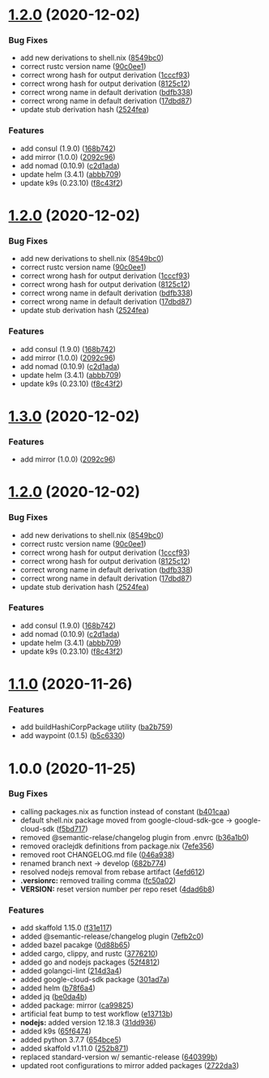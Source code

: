 # [1.2.0](https://github.com/toyboxco/toyboxpkgs/compare/v1.1.0...v1.2.0) (2020-12-02)


### Bug Fixes

* add new derivations to shell.nix ([8549bc0](https://github.com/toyboxco/toyboxpkgs/commit/8549bc0ad7bf946e7a4bb1c7ae29f55a9c4b6f32))
* correct rustc version name ([90c0ee1](https://github.com/toyboxco/toyboxpkgs/commit/90c0ee12c1d755063e65107c4f39f41a9c32da35))
* correct wrong hash for output derivation ([1cccf93](https://github.com/toyboxco/toyboxpkgs/commit/1cccf931bdb9f4b35111215d9c6b7fa462282952))
* correct wrong hash for output derivation ([8125c12](https://github.com/toyboxco/toyboxpkgs/commit/8125c122bf5497db38926a8e6963122817753c75))
* correct wrong name in default derivation ([bdfb338](https://github.com/toyboxco/toyboxpkgs/commit/bdfb3386451e23c83b552714b4357cc4c3f41b4a))
* correct wrong name in default derivation ([17dbd87](https://github.com/toyboxco/toyboxpkgs/commit/17dbd87577db55b612be2dc983ce074e45de9812))
* update stub derivation hash ([2524fea](https://github.com/toyboxco/toyboxpkgs/commit/2524feaee84302dc168e33ef47e13a0441a79a5a))


### Features

* add consul (1.9.0) ([168b742](https://github.com/toyboxco/toyboxpkgs/commit/168b7420624d7a1d002a9743dcb9c1da8d1c4f41))
* add mirror (1.0.0) ([2092c96](https://github.com/toyboxco/toyboxpkgs/commit/2092c96d2f8c66e374438c094a3e710ec78bcac3))
* add nomad (0.10.9) ([c2d1ada](https://github.com/toyboxco/toyboxpkgs/commit/c2d1adae18be1d216144eff79410d3d8b3e931e1))
* update helm (3.4.1) ([abbb709](https://github.com/toyboxco/toyboxpkgs/commit/abbb7092d4e71d97162be803352ab9e26297621b))
* update k9s (0.23.10) ([f8c43f2](https://github.com/toyboxco/toyboxpkgs/commit/f8c43f2bf0d04cb053ef2b8d993e0a8dd3610ce2))

# [1.2.0](https://github.com/toyboxco/toyboxpkgs/compare/v1.1.0...v1.2.0) (2020-12-02)


### Bug Fixes

* add new derivations to shell.nix ([8549bc0](https://github.com/toyboxco/toyboxpkgs/commit/8549bc0ad7bf946e7a4bb1c7ae29f55a9c4b6f32))
* correct rustc version name ([90c0ee1](https://github.com/toyboxco/toyboxpkgs/commit/90c0ee12c1d755063e65107c4f39f41a9c32da35))
* correct wrong hash for output derivation ([1cccf93](https://github.com/toyboxco/toyboxpkgs/commit/1cccf931bdb9f4b35111215d9c6b7fa462282952))
* correct wrong hash for output derivation ([8125c12](https://github.com/toyboxco/toyboxpkgs/commit/8125c122bf5497db38926a8e6963122817753c75))
* correct wrong name in default derivation ([bdfb338](https://github.com/toyboxco/toyboxpkgs/commit/bdfb3386451e23c83b552714b4357cc4c3f41b4a))
* correct wrong name in default derivation ([17dbd87](https://github.com/toyboxco/toyboxpkgs/commit/17dbd87577db55b612be2dc983ce074e45de9812))
* update stub derivation hash ([2524fea](https://github.com/toyboxco/toyboxpkgs/commit/2524feaee84302dc168e33ef47e13a0441a79a5a))


### Features

* add consul (1.9.0) ([168b742](https://github.com/toyboxco/toyboxpkgs/commit/168b7420624d7a1d002a9743dcb9c1da8d1c4f41))
* add mirror (1.0.0) ([2092c96](https://github.com/toyboxco/toyboxpkgs/commit/2092c96d2f8c66e374438c094a3e710ec78bcac3))
* add nomad (0.10.9) ([c2d1ada](https://github.com/toyboxco/toyboxpkgs/commit/c2d1adae18be1d216144eff79410d3d8b3e931e1))
* update helm (3.4.1) ([abbb709](https://github.com/toyboxco/toyboxpkgs/commit/abbb7092d4e71d97162be803352ab9e26297621b))
* update k9s (0.23.10) ([f8c43f2](https://github.com/toyboxco/toyboxpkgs/commit/f8c43f2bf0d04cb053ef2b8d993e0a8dd3610ce2))

# [1.3.0](https://github.com/toyboxco/toyboxpkgs/compare/v1.2.0...v1.3.0) (2020-12-02)


### Features

* add mirror (1.0.0) ([2092c96](https://github.com/toyboxco/toyboxpkgs/commit/2092c96d2f8c66e374438c094a3e710ec78bcac3))

# [1.2.0](https://github.com/toyboxco/toyboxpkgs/compare/v1.1.0...v1.2.0) (2020-12-02)


### Bug Fixes

* add new derivations to shell.nix ([8549bc0](https://github.com/toyboxco/toyboxpkgs/commit/8549bc0ad7bf946e7a4bb1c7ae29f55a9c4b6f32))
* correct rustc version name ([90c0ee1](https://github.com/toyboxco/toyboxpkgs/commit/90c0ee12c1d755063e65107c4f39f41a9c32da35))
* correct wrong hash for output derivation ([1cccf93](https://github.com/toyboxco/toyboxpkgs/commit/1cccf931bdb9f4b35111215d9c6b7fa462282952))
* correct wrong hash for output derivation ([8125c12](https://github.com/toyboxco/toyboxpkgs/commit/8125c122bf5497db38926a8e6963122817753c75))
* correct wrong name in default derivation ([bdfb338](https://github.com/toyboxco/toyboxpkgs/commit/bdfb3386451e23c83b552714b4357cc4c3f41b4a))
* correct wrong name in default derivation ([17dbd87](https://github.com/toyboxco/toyboxpkgs/commit/17dbd87577db55b612be2dc983ce074e45de9812))
* update stub derivation hash ([2524fea](https://github.com/toyboxco/toyboxpkgs/commit/2524feaee84302dc168e33ef47e13a0441a79a5a))


### Features

* add consul (1.9.0) ([168b742](https://github.com/toyboxco/toyboxpkgs/commit/168b7420624d7a1d002a9743dcb9c1da8d1c4f41))
* add nomad (0.10.9) ([c2d1ada](https://github.com/toyboxco/toyboxpkgs/commit/c2d1adae18be1d216144eff79410d3d8b3e931e1))
* update helm (3.4.1) ([abbb709](https://github.com/toyboxco/toyboxpkgs/commit/abbb7092d4e71d97162be803352ab9e26297621b))
* update k9s (0.23.10) ([f8c43f2](https://github.com/toyboxco/toyboxpkgs/commit/f8c43f2bf0d04cb053ef2b8d993e0a8dd3610ce2))

# [1.1.0](https://github.com/toyboxco/toyboxpkgs/compare/v1.0.0...v1.1.0) (2020-11-26)


### Features

* add buildHashiCorpPackage utility ([ba2b759](https://github.com/toyboxco/toyboxpkgs/commit/ba2b759e83a643018831f2427334aaf9238ad3c6))
* add waypoint (0.1.5) ([b5c6330](https://github.com/toyboxco/toyboxpkgs/commit/b5c63308c5cc7b27f5607bde315f17a3e6cf1d4d))

# 1.0.0 (2020-11-25)


### Bug Fixes

* calling packages.nix as function instead of constant ([b401caa](https://github.com/toyboxco/toyboxpkgs/commit/b401caa6ec4aeb949b7df120cbbb869cc01c4ada))
* default shell.nix package moved from google-cloud-sdk-gce -> google-cloud-sdk ([f5bd717](https://github.com/toyboxco/toyboxpkgs/commit/f5bd717256d67a7ab9eb158655ad5b3beb7872fd))
* removed @semantic-relase/changelog plugin from .envrc ([b36a1b0](https://github.com/toyboxco/toyboxpkgs/commit/b36a1b0b559974b4668d5c398053e05b4b1a3851))
* removed oraclejdk definitions from package.nix ([7efe356](https://github.com/toyboxco/toyboxpkgs/commit/7efe35605760e2dd211924553cee54eec08aebac))
* removed root CHANGELOG.md file ([046a938](https://github.com/toyboxco/toyboxpkgs/commit/046a93869e8f07b009f2b297a8220aeb7d21ffc1))
* renamed branch next -> develop ([682b774](https://github.com/toyboxco/toyboxpkgs/commit/682b774a33f29cbb1587f1d4115a4cf59e4c374c))
* resolved nodejs removal from rebase artifact ([4efd612](https://github.com/toyboxco/toyboxpkgs/commit/4efd612448729869fb8131f5886d5d00e447ad75))
* **.versionrc:** removed trailing comma ([fc50a02](https://github.com/toyboxco/toyboxpkgs/commit/fc50a02694658dd6e673944c6546aeb8789c5b04))
* **VERSION:** reset version number per repo reset ([4dad6b8](https://github.com/toyboxco/toyboxpkgs/commit/4dad6b8f50c310378396ded9765d45107ae18943))


### Features

* add skaffold 1.15.0 ([f31e117](https://github.com/toyboxco/toyboxpkgs/commit/f31e117d8e019b2f158327248f03eca0956a60c2))
* added @semantic-release/changelog plugin ([7efb2c0](https://github.com/toyboxco/toyboxpkgs/commit/7efb2c042c0421b8cc8e06cf56e005b3b5bd0bfc))
* added bazel pacakge ([0d88b65](https://github.com/toyboxco/toyboxpkgs/commit/0d88b65da2a787ddce25b61060d75d116e2cdbdb))
* added cargo, clippy, and rustc ([3776210](https://github.com/toyboxco/toyboxpkgs/commit/377621009ef9b6e7d488b98c25c451643cd8b726))
* added go and nodejs packages ([52f4812](https://github.com/toyboxco/toyboxpkgs/commit/52f48126262ea3aa403322f256b9c8a4bbda80b8))
* added golangci-lint ([214d3a4](https://github.com/toyboxco/toyboxpkgs/commit/214d3a474d820070e5ec56384a53520fdfcdb49c))
* added google-cloud-sdk package ([301ad7a](https://github.com/toyboxco/toyboxpkgs/commit/301ad7ad66f834971497593c4638980767303803))
* added helm ([b78f6a4](https://github.com/toyboxco/toyboxpkgs/commit/b78f6a4c6229f982effbd5c6a21c67d99b6f03f9))
* added jq ([be0da4b](https://github.com/toyboxco/toyboxpkgs/commit/be0da4bb88b13533741d6b180f027aea350c5d77))
* added package: mirror ([ca99825](https://github.com/toyboxco/toyboxpkgs/commit/ca99825f9a61d69173ee25630a2826f1031d177d))
* artificial feat bump to test workflow ([e13713b](https://github.com/toyboxco/toyboxpkgs/commit/e13713b242e73f9f1b70c6438f67095c9c4c47ac))
* **nodejs:** added version 12.18.3 ([31dd936](https://github.com/toyboxco/toyboxpkgs/commit/31dd936441b0472c95d5540ed5df9d71eefaf25d))
* added k9s ([65f6474](https://github.com/toyboxco/toyboxpkgs/commit/65f6474b8294bc6028685c523fdf54aba50a2f9d))
* added python 3.7.7 ([654bce5](https://github.com/toyboxco/toyboxpkgs/commit/654bce54873f7fe1e0e460dffede6dda59c8d9e1))
* added skaffold v1.11.0 ([252b871](https://github.com/toyboxco/toyboxpkgs/commit/252b871106f404a150d58bac2ba9bce6c17e7fdb))
* replaced standard-version w/ semantic-release ([640399b](https://github.com/toyboxco/toyboxpkgs/commit/640399b957969398aab2d5fa749991b461335e48))
* updated root configurations to mirror added packages ([2722da3](https://github.com/toyboxco/toyboxpkgs/commit/2722da31c9933f4450698c1df467d8725d495822))
